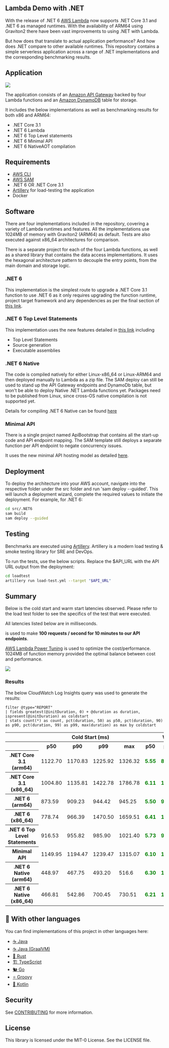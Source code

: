 ## Lambda Demo with .NET

With the release of .NET 6 [AWS Lambda](https://aws.amazon.com/lambda/) now supports .NET Core 3.1 and .NET 6 as managed runtimes. With the availability of ARM64 using Graviton2 there have been vast improvements to using .NET with Lambda.

But how does that translate to actual application performance? And how does .NET compare to other available runtimes. This repository contains a simple serverless application across a range of .NET implementations and the corresponding benchmarking results.

## Application

![](./imgs/diagram.jpg)

The application consists of an [Amazon API Gateway](https://aws.amazon.com/api-gateway/) backed by four Lambda functions and an [Amazon DynamoDB](https://aws.amazon.com/dynamodb/) table for storage.

It includes the below implementations as well as benchmarking results for both x86 and ARM64:

- .NET Core 3.1
- .NET 6 Lambda
- .NET 6 Top Level statements
- .NET 6 Minimal API
- .NET 6 NativeAOT compilation

## Requirements

- [AWS CLI](https://aws.amazon.com/cli/)
- [AWS SAM](https://aws.amazon.com/serverless/sam/)
- .NET 6 OR .NET Core 3.1
- [Artillery](https://www.artillery.io/) for load-testing the application
- Docker

## Software

There are four implementations included in the repository, covering a variety of Lambda runtimes and features. All the implementations use 1024MB of memory with Graviton2 (ARM64) as default. Tests are also executed against x86_64 architectures for comparison.

There is a separate project for each of the four Lambda functions, as well as a shared library that contains the data access implementations. It uses the hexagonal architecture pattern to decouple the entry points, from the main domain and storage logic.

### .NET 6

This implementation is the simplest route to upgrade a .NET Core 3.1 function to use .NET 6 as it only requires upgrading the function runtime, project target framework and any dependencies as per the final section of [this link](https://aws.amazon.com/blogs/compute/introducing-the-net-6-runtime-for-aws-lambda/).

### .NET 6 Top Level Statements

This implementation uses the new features detailed in [this link](https://aws.amazon.com/blogs/compute/introducing-the-net-6-runtime-for-aws-lambda/) including
- Top Level Statements
- Source generation
- Executable assemblies

### .NET 6 Native

The code is compiled natively for either Linux-x86_64 or Linux-ARM64 and then deployed manually to Lambda as a zip file. The SAM deploy can still be used to stand up the API Gateway endpoints and DynamoDb table, but won't be able to deploy Native .NET Lambda functions yet. Packages need to be published from Linux, since cross-OS native compilation is not supported yet. 

Details for compiling .NET 6 Native can be found [here](https://github.com/dotnet/runtimelab/blob/feature/NativeAOT/docs/using-nativeaot/compiling.md)

### Minimal API
There is a single project named ApiBootstrap that contains all the start-up code and API endpoint mapping. The SAM template still deploys a separate function per API endpoint to negate concurrency issues.

It uses the new minimal API hosting model as detailed [here](https://aws.amazon.com/blogs/compute/introducing-the-net-6-runtime-for-aws-lambda/). 

## Deployment

To deploy the architecture into your AWS account, navigate into the respective folder under the src folder and run 'sam deploy --guided'. This will launch a deployment wizard, complete the required values to initiate the deployment. For example, for .NET 6:

``` bash
cd src/.NET6
sam build
sam deploy --guided
```

## Testing

Benchmarks are executed using [Artillery](https://www.artillery.io/). Artillery is a modern load testing & smoke testing library for SRE and DevOps.

To run the tests, use the below scripts. Replace the $API_URL with the API URL output from the deployment:

``` bash
cd loadtest
artillery run load-test.yml --target "$API_URL"
```

## Summary
Below is the cold start and warm start latencies observed. Please refer to the load test folder to see the specifics of the test that were executed.

All latencies listed below are in milliseconds.

 is used to make **100 requests / second for 10 minutes to our API endpoints**.

[AWS Lambda Power Tuning](https://github.com/alexcasalboni/aws-lambda-power-tuning) is used to optimize the cost/performance. 1024MB of function memory provided the optimal balance between cost and performance.

![](./imgs/power-tuning.PNG)

### Results

The below CloudWatch Log Insights query was used to generate the results:

```
filter @type="REPORT"
| fields greatest(@initDuration, 0) + @duration as duration, ispresent(@initDuration) as coldstart
| stats count(*) as count, pct(duration, 50) as p50, pct(duration, 90) as p90, pct(duration, 99) as p99, max(duration) as max by coldstart
```

<table class="table-bordered">
        <tr>
            <th colspan="1" style="horizontal-align : middle;text-align:center;"></th>
            <th colspan="4" style="horizontal-align : middle;text-align:center;">Cold Start (ms)</th>
            <th colspan="4" style="horizontal-align : middle;text-align:center;">Warm Start (ms)</th>           
        </tr>
        <tr>
            <th></th>
            <th scope="col">p50</th>
            <th scope="col">p90</th>
            <th scope="col">p99</th>
            <th scope="col">max</th>
            <th scope="col">p50</th>
            <th scope="col">p90</th>
            <th scope="col">p99</th>
            <th scope="col">max</th>
        </tr>
        <tr>
            <th>.NET Core 3.1 (arm64)</th>
            <td>1122.70</td>
            <td>1170.83</td>
            <td>1225.92</td>
            <td>1326.32</td>
            <td><b style="color: green">5.55</b></td>
            <td><b style="color: green">8.74</b></td>
            <td><b style="color: green">19.85</b></td>
            <td>256.55</td>
        </tr>
        <tr>
            <th>.NET Core 3.1 (x86_64)</th>
            <td>1004.80</td>
            <td>1135.81</td>
            <td>1422.78</td>
            <td>1786.78</td>
            <td><b style="color: green">6.11</b></td>
            <td><b style="color: green">10.82</b></td>
            <td><b style="color: green">29.40</b></td>
            <td>247.32</td>
        </tr>
        <tr>
            <th>.NET 6 (arm64)</th>
            <td>873.59</td>
            <td>909.23</td>
            <td>944.42</td>
            <td>945.25</td>
            <td><b style="color: green">5.50</b></td>
            <td><b style="color: green">9.24</b></td>
            <td><b style="color: green">19.53</b></td>
            <td>421.72</td>
        </tr>
        <tr>
            <th>.NET 6 (x86_64)</th>
            <td>778.74</td>
            <td>966.39</td>
            <td>1470.50</td>
            <td>1659.51</td>
            <td><b style="color: green">6.41</b></td>
            <td><b style="color: green">11.90</b></td>
            <td><b style="color: green">31.33</b></td>
            <td>255.98</td>
        </tr>
        <tr>
            <th>.NET 6 Top Level Statements</th>
            <td>916.53</td>
            <td>955.82</td>
            <td>985.90</td>
            <td>1021.40</td>
            <td><b style="color: green">5.73</b></td>
            <td><b style="color: green">9.38</b></td>
            <td><b style="color: green">20.65</b></td>
            <td>417.23</td>
        </tr>        
        <tr>
            <th>Minimal API</th>
            <td>1149.95</td>
            <td>1194.47</td>
            <td>1239.47</td>
            <td>1315.07</td>
            <td><b style="color: green">6.10</b></td>
            <td><b style="color: green">10.00</b></td>
            <td><b style="color: green">22.91</b></td>
            <td>1315.07</td>
        </tr>
        <tr>
            <th>.NET 6 Native (arm64)</th>
            <td>448.97</td>
            <td>467.75</td>
            <td>493.20</td>
            <td>516.6</td>
            <td><b style="color: green">6.30</b></td>
            <td><b style="color: green">10.49</b></td>
            <td><b style="color: green">21.50</b></td>
            <td>461.35</td>
        </tr>
        <tr>
            <th>.NET 6 Native (x86_64)</th>
            <td>466.81</td>
            <td>542.86</td>
            <td>700.45</td>
            <td>730.51</td>
            <td><b style="color: green">6.21</b></td>
            <td><b style="color: green">11.34</b></td>
            <td><b style="color: green">24.69</b></td>
            <td>371.16</td>
        </tr>
</table>

## 👀 With other languages

You can find implementations of this project in other languages here:

* [☕ Java](https://github.com/aws-samples/serverless-java-frameworks-samples)
* [☕ Java (GraalVM)](https://github.com/aws-samples/serverless-graalvm-demo)
* [🦀 Rust](https://github.com/aws-samples/serverless-rust-demo)
* [🏗️ TypeScript](https://github.com/aws-samples/serverless-typescript-demo)
* [🐿️ Go](https://github.com/aws-samples/serverless-go-demo)
* [⭐ Groovy](https://github.com/aws-samples/serverless-groovy-demo)
* [🤖 Kotlin](https://github.com/aws-samples/serverless-kotlin-demo)

## Security

See [CONTRIBUTING](CONTRIBUTING.md#security-issue-notifications) for more information.

## License

This library is licensed under the MIT-0 License. See the LICENSE file.
